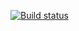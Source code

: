 [![Build status](https://ci.appveyor.com/api/projects/status/32buqeua7hlqkjx9?svg=true)](https://ci.appveyor.com/project/victoria6991/postman)